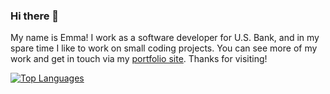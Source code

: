 ### Hi there 👋

My name is Emma! I work as a software developer for U.S. Bank, and in my spare time I like to work on small coding projects. You can see more of my work and get in touch via my [portfolio site](https://emmajuettner.com). Thanks for visiting!

[![Top Languages](https://github-readme-stats.vercel.app/api/top-langs/?username=emmajuettner&layout=compact&theme=tokyonight)](https://github.com/anuraghazra/github-readme-stats)

